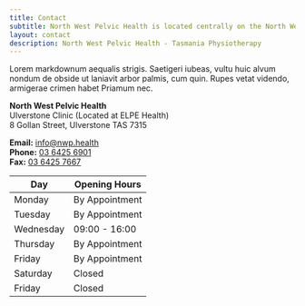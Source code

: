 ```yaml
---
title: Contact
subtitle: North West Pelvic Health is located centrally on the North West coast of Tasmania to provide a service for those from Smithton, Wynyard, Somerset, Burnie, Penguin, Ulverstone, Devonport and surrounds.
layout: contact
description: North West Pelvic Health - Tasmania Physiotherapy
---
```


Lorem markdownum aequalis strigis. Saetigeri iubeas, vultu huic alvum nondum de obside ut laniavit arbor palmis, cum quin. Rupes vetat videndo, armigerae crimen habet Priamum nec.

**North West Pelvic Health**  
Ulverstone Clinic (Located at ELPE Health)  
8 Gollan Street, Ulverstone TAS 7315

**Email:** [info@nwp.health](mailto:info@nwp.health)  
**Phone:** [03 6425 6901](tel:+6164256901)  
**Fax:** [03 6425 7667](tel:+61364257667)

| Day       | Opening Hours   |
| --------- | --------------- |
| Monday    | By Appointment  |
| Tuesday   | By Appointment  |
| Wednesday | 09:00 - 16:00   |
| Thursday  | By Appointment  |
| Friday    | By Appointment  |
| Saturday  | Closed          |
| Friday    | Closed          |